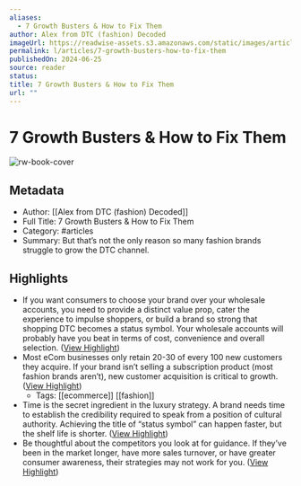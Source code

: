 ```yaml
---
aliases:
  - 7 Growth Busters & How to Fix Them
author: Alex from DTC (fashion) Decoded
imageUrl: https://readwise-assets.s3.amazonaws.com/static/images/article0.00998d930354.png
permalink: l/articles/7-growth-busters-how-to-fix-them
publishedOn: 2024-06-25
source: reader
status: 
title: 7 Growth Busters & How to Fix Them
url: ""
---
```

# 7 Growth Busters & How to Fix Them

![rw-book-cover](https://readwise-assets.s3.amazonaws.com/static/images/article0.00998d930354.png)

## Metadata

- Author: [[Alex from DTC (fashion) Decoded]]
- Full Title: 7 Growth Busters & How to Fix Them
- Category: #articles
- Summary: But that’s not the only reason so many fashion brands struggle to grow the DTC channel.

## Highlights

- If you want consumers to choose your brand over your wholesale accounts, you need to provide a distinct value prop, cater the experience to impulse shoppers, or build a brand so strong that shopping DTC becomes a status symbol. Your wholesale accounts will probably have you beat in terms of cost, convenience and overall selection. ([View Highlight](https://read.readwise.io/read/01j18qxabn4rgjxy7rxraqan17))
- Most eCom businesses only retain 20-30 of every 100 new customers they acquire. If your brand isn’t selling a subscription product (most fashion brands aren’t), new customer acquisition is critical to growth. ([View Highlight](https://read.readwise.io/read/01j18r1a50z26rrswaxp8dx3t6))
    - Tags: [[ecommerce]] [[fashion]]
- Time is the secret ingredient in the luxury strategy. A brand needs time to establish the credibility required to speak from a position of cultural authority. Achieving the title of “status symbol” can happen faster, but the shelf life is shorter. ([View Highlight](https://read.readwise.io/read/01j18r2x9p4t4n4kvs3ex0ahr3))
- Be thoughtful about the competitors you look at for guidance. If they’ve been in the market longer, have more sales turnover, or have greater consumer awareness, their strategies may not work for you. ([View Highlight](https://read.readwise.io/read/01j18r3frb8trnsbkpb416sx9d))
